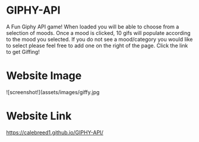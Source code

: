 # GIPHY-API

A Fun Giphy API game! When loaded you will be able to choose from a selection of moods. Once a mood is clicked, 10 gifs will populate according to the mood you selected. If you do not see a mood/category you would like to select please feel free to add one on the right of the page. Click the link to get Giffing!

# Website Image

![screenshot!](assets/images/giffy.jpg


# Website Link
https://calebreed1.github.io/GIPHY-API/



